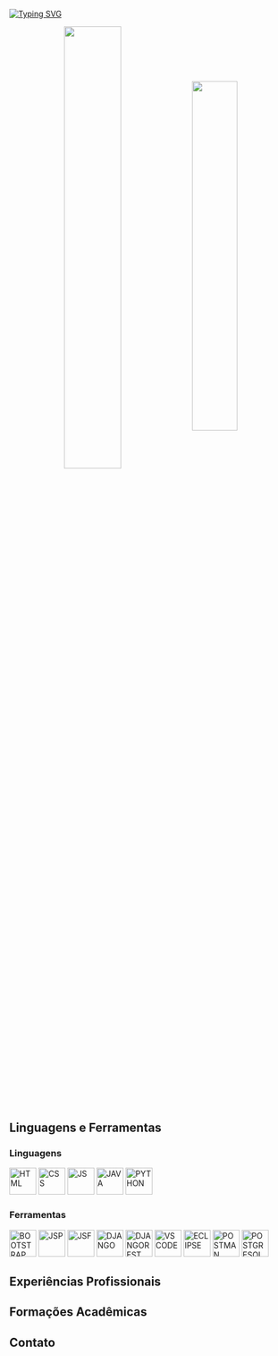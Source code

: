 [![Typing SVG](https://readme-typing-svg.herokuapp.com?font=Fira+Code&size=30&pause=1000&color=3531F7&vCenter=true&random=false&width=435&lines=Bem+vindo+ao+meu+perfil!;Meu+nome+é+Gilson+Kedson;Eu+sou+estudante+de+Tecnologia+da+Informação)](https://git.io/typing-svg)

<div align="center" style="margin-bottom:200px">
 <img width=45% align="center" src="https://github-readme-stats.vercel.app/api?username=gkedsondev&theme=tokyonight&show_icons=true" />
 <img width=40% align="center" src="https://github-readme-stats.vercel.app/api/top-langs/?username=gkedsondev&layout=compact&theme=tokyonight" />
</div>

## Linguagens e Ferramentas
### Linguagens
<div id="stacks">
 <img height="48px" width="48px" alt="HTML" src="https://skillicons.dev/icons?i=html"/>
 <img height="48px" width="48px" alt="CSS" src="https://skillicons.dev/icons?i=css"/>
 <img height="48px" width="48px" alt="JS" src="https://skillicons.dev/icons?i=js"/>
 <img height="48px" width="48px" alt="JAVA" src="https://skillicons.dev/icons?i=java"/>
 <img height="48px" width="48px" alt="PYTHON" src="https://skillicons.dev/icons?i=python"/>
</div>
 
### Ferramentas
<div id="stacks-tool">
 <img height="48px" width="48px" alt="BOOTSTRAP" src="https://skillicons.dev/icons?i=bootstrap"/>
 <img height="48px" width="48px" alt="JSP" src="https://cdn-icons-png.flaticon.com/512/5105/5105742.png"/>
 <img height="48px" width="48px" alt="JSF" src="https://cdn-icons-png.freepik.com/512/9277/9277331.png"/>
 <img height="48px" width="48px" alt="DJANGO" src="https://skillicons.dev/icons?i=django"/>
 <img height="48px" width="48px" alt="DJANGOREST" src="https://res.cloudinary.com/apideck/image/upload/v1616206512/icons/django-rest-framework.png"/>
 <img height="48px" width="48px" alt="VSCODE" src="https://skillicons.dev/icons?i=vscode"/>
 <img height="48px" width="48px" alt="ECLIPSE" src="https://skillicons.dev/icons?i=eclipse"/>
 <img height="48px" width="48px" alt="POSTMAN" src="https://skillicons.dev/icons?i=postman"/>
 <img height="48px" width="48px" alt="POSTGRESQL" src="https://skillicons.dev/icons?i=postgresql"/>
</div>

## Experiências Profissionais

## Formações Acadêmicas

## Contato
